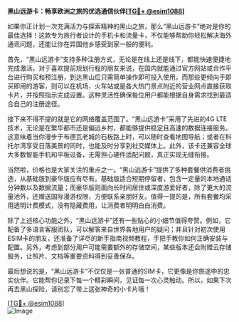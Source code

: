 **黑山远游卡：畅享欧洲之旅的优选通信伙伴[[TG💪+ @esim1088](https://t.me/s/esim1088)]**

如果你正计划一次充满活力与探索精神的黑山之旅，那么“黑山远游卡”绝对是你的最佳选择！这款专为旅行者设计的手机卡和流量卡，不仅能够帮助你轻松解决海外通讯问题，还能让你在异国他乡感受到家一般的便利。

首先，“黑山远游卡”支持多种注册方式，无论是在线上还是线下，都能快速便捷地完成激活。对于喜欢提前规划行程的朋友来说，在国内就能通过官方网站或合作平台进行购买和预注册，到达黑山后只需简单操作即可投入使用。而那些更倾向于即买即用的游客，则可以在机场、火车站或是各大热门景点附近的营业网点直接获取卡片，并按照指示完成设置。这种灵活性确保每位用户都能根据自身需求找到最适合自己的注册途径。

接下来不得不提的就是它的网络覆盖范围了。“黑山远游卡”采用了先进的4G LTE技术，无论是在繁华都市还是偏远乡村，都能够提供稳定且高速的数据连接服务。这意味着当你漫步于布德瓦老城的石板路上时，可以随时查看地图导航；或者在科托尔湾享受日落美景的同时，也能及时分享到社交媒体上。此外，该卡还兼容全球大多数智能手机和平板设备，无需担心硬件适配问题，真正实现无缝衔接。

当然啦，价格也是大家关注的重点之一。“黑山远游卡”提供了多种套餐供消费者挑选，从基础版到豪华版应有尽有。基础版适合短期停留者，包含一定量的本地通话分钟数以及数据流量；而豪华版则面向长时间居住或深度游爱好者，除了更大的流量池外，还赠送国际漫游权限，方便联系亲朋好友。值得一提的是，所有套餐均采用透明计费模式，没有隐藏费用，让消费者明明白白消费。

除了上述核心功能之外，“黑山远游卡”还有一些贴心的小细节值得夸赞。例如，它配备了多语言客服团队，可以解答来自世界各地用户的疑问；并且针对初次使用ESIM卡的朋友，还准备了详尽的新手指南视频教程，手把手教你如何正确安装与配置。另外，考虑到部分用户可能需要额外的存储空间，某些版本还会附赠云存储服务，让照片、文档等重要资料得到妥善保存。

最后想说的是，“黑山远游卡”不仅仅是一张普通的SIM卡，它更像是你旅途中的忠实伙伴。它能帮你记录下每一个精彩瞬间，见证每一次心灵触动。所以，如果下次再去黑山探险，请别忘了带上这张神奇的小卡片哦！

[[TG💪+ @esim1088](https://t.me/s/esim1088)]  
![Image](https://i.postimg.cc/4NQfJmqS/Snipaste-2025-05-13-00-14-12.png)